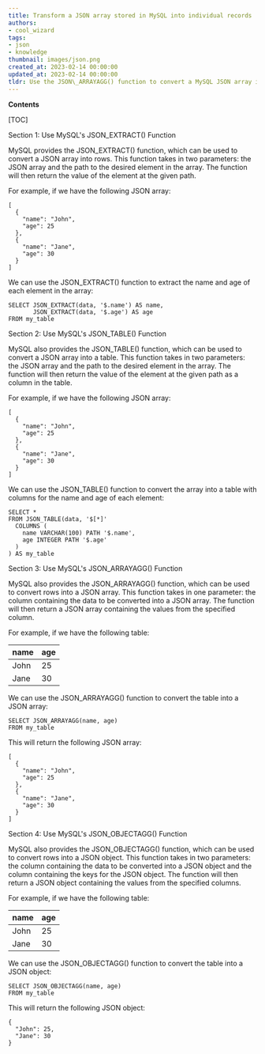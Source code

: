 ```yaml
---
title: Transform a JSON array stored in MySQL into individual records
authors:
- cool_wizard
tags:
- json
- knowledge
thumbnail: images/json.png
created_at: 2023-02-14 00:00:00
updated_at: 2023-02-14 00:00:00
tldr: Use the JSON\_ARRAYAGG() function to convert a MySQL JSON array into a single JSON object.
---
```


**Contents**

[TOC]

Section 1: Use MySQL's JSON_EXTRACT() Function

MySQL provides the JSON_EXTRACT() function, which can be used to convert a JSON array into rows. This function takes in two parameters: the JSON array and the path to the desired element in the array. The function will then return the value of the element at the given path.

For example, if we have the following JSON array:

```
[
  {
    "name": "John",
    "age": 25
  },
  {
    "name": "Jane",
    "age": 30
  }
]
```

We can use the JSON_EXTRACT() function to extract the name and age of each element in the array:

```
SELECT JSON_EXTRACT(data, '$.name') AS name, 
       JSON_EXTRACT(data, '$.age') AS age
FROM my_table
```

Section 2: Use MySQL's JSON_TABLE() Function

MySQL also provides the JSON_TABLE() function, which can be used to convert a JSON array into a table. This function takes in two parameters: the JSON array and the path to the desired element in the array. The function will then return the value of the element at the given path as a column in the table.

For example, if we have the following JSON array:

```
[
  {
    "name": "John",
    "age": 25
  },
  {
    "name": "Jane",
    "age": 30
  }
]
```

We can use the JSON_TABLE() function to convert the array into a table with columns for the name and age of each element:

```
SELECT *
FROM JSON_TABLE(data, '$[*]'
  COLUMNS (
    name VARCHAR(100) PATH '$.name',
    age INTEGER PATH '$.age'
  )
) AS my_table
```

Section 3: Use MySQL's JSON_ARRAYAGG() Function

MySQL also provides the JSON_ARRAYAGG() function, which can be used to convert rows into a JSON array. This function takes in one parameter: the column containing the data to be converted into a JSON array. The function will then return a JSON array containing the values from the specified column.

For example, if we have the following table:

| name  | age |
|-------|-----|
| John  | 25  |
| Jane  | 30  |

We can use the JSON_ARRAYAGG() function to convert the table into a JSON array:

```
SELECT JSON_ARRAYAGG(name, age)
FROM my_table
```

This will return the following JSON array:

```
[
  {
    "name": "John",
    "age": 25
  },
  {
    "name": "Jane",
    "age": 30
  }
]
```

Section 4: Use MySQL's JSON_OBJECTAGG() Function

MySQL also provides the JSON_OBJECTAGG() function, which can be used to convert rows into a JSON object. This function takes in two parameters: the column containing the data to be converted into a JSON object and the column containing the keys for the JSON object. The function will then return a JSON object containing the values from the specified columns.

For example, if we have the following table:

| name  | age |
|-------|-----|
| John  | 25  |
| Jane  | 30  |

We can use the JSON_OBJECTAGG() function to convert the table into a JSON object:

```
SELECT JSON_OBJECTAGG(name, age)
FROM my_table
```

This will return the following JSON object:

```
{
  "John": 25,
  "Jane": 30
}
```
